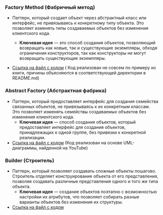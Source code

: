 ### Factory Method (Фабричный метод)

- Паттерн, который создает объект через абстрактный класс или интерфейс, не привязываясь к конкретному типу объекта.
  Это позволяет изменять типы создаваемых объектов без изменения клиентского кода.
    - **Ключевая идея** — это способ создания объектов, позволяющий возвращать как новые, так и существующие экземпляры,
      обходя ограничения конструкторов, так как конструкторы не могут возвращать существующие экземпляры.

- [Ссылка на файл с кодом](https://github.com/COD-e-x/design_patterns_lab/blob/main/design_patterns_immersion_book/patterns/creational_patterns/factory_method/create_transport.py) (
  Код реализован не совсем по примеру из книги, причины объясняются в соответствующей директории в README.md)

### Abstract Factory (Абстрактная фабрика)

- Паттерн, который предоставляет интерфейс для создания семейства связанных объектов, не привязываясь к их конкретным
  классам. Это позволяет изменять семействы создаваемых объектов без изменения клиентского кода.
    - **Ключевая идея** — способ создания объектов, который предоставляет интерфейс для создания объектов, принадлежащих
      к одной группе, без привязки к конкретной реализации.
- [Ссылка на файл с кодом](https://github.com/COD-e-x/design_patterns_lab/blob/main/design_patterns_immersion_book/patterns/creational_patterns/abstract_factory/blacksmith_factory.py)
  (Код реализован на основе UML-диаграммы, найденной на YouTube)

### Builder (Строитель)

- Паттерн, который позволяет создавать сложные объекты пошагово. Строитель отделяет конструирование объекта от его
  представления, позволяя создавать различные представления одного и того же типа объекта.
    - **Ключевая идея** — создание объектов поэтапно с возможностью настройки их атрибутов, что позволяет собирать
      разные варианты объектов без изменения их структуры.
- [Ссылка на файл с кодом](https://github.com/COD-e-x/design_patterns_lab/blob/main/design_patterns_immersion_book/patterns/creational_patterns/builder/car_builder.py)
